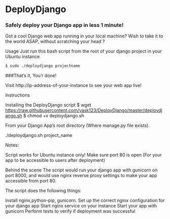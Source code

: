 # DeployDjango

### Safely deploy your Django app in less 1 minute!

Got a cool Django web app running in your local machine?
Wish to take it to the world ASAP, without scratching your head ?

Usage Just run this bash script from the root of your django project in your Ubuntu instance.

```bash
$ sudo ./deploydjango projectname
```

###That’s it, You’r done!

Visit http://ip-address-of-your-instance to see your web app live!

Instructions 


Installing the DeployDjango script $ wget https://raw.githubusercontent.com/yask123/DeployDjango/master/deploydjango.sh
$ chmod +x deploydjango.sh

From your Django App’s root directory (Where manage.py file exists).

./deploydjango.sh project_name




Notes:

Script works for Ubuntu instance only!
Make sure port 80 is open (For your app to be accessible to users after deployment) 

Behind the scene The script would run your django app with gunicorn on port 8000, and would use nginx reverse proxy settings to make your app accessible from port 80. 

The script does the following things:

Install nginx,python-pip, gunicorn.
Set up the correct nginx configuration for your django app
Start nginx service on your instance
Start your app with gunicorn
Perform tests to verify if deployment was successful
